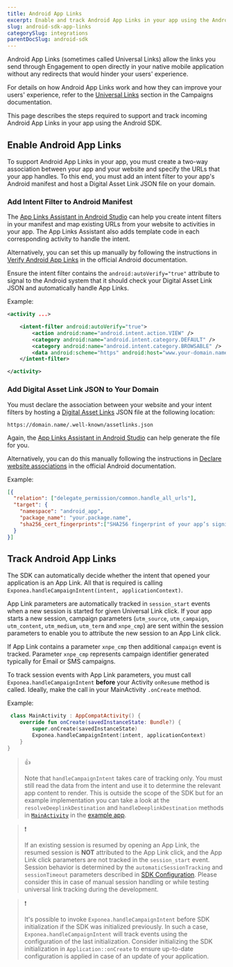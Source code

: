 ```yaml
---
title: Android App Links
excerpt: Enable and track Android App Links in your app using the Android SDK
slug: android-sdk-app-links
categorySlug: integrations
parentDocSlug: android-sdk
---
```


Android App Links (sometimes called Universal Links) allow the links you send through Engagement to open directly in your native mobile application without any redirects that would hinder your users' experience.

For details on how Android App Links work and how they can improve your users' experience, refer to the [Universal Links](https://documentation.bloomreach.com/engagement/docs/universal-link) section in the Campaigns documentation.

This page describes the steps required to support and track incoming Android App Links in your app using the Android SDK.

## Enable Android App Links

To support Android App Links in your app, you must create a two-way association between your app and your website and specify the URLs that your app handles. To this end, you must add an intent filter to your app's Android manifest and host a Digital Asset Link JSON file on your domain.

### Add Intent Filter to Android Manifest

The [App Links Assistant in Android Studio](https://developer.android.com/studio/write/app-link-indexing.html#intent) can help you create intent filters in your manifest and map existing URLs from your website to activities in your app. The App Links Assistant also adds template code in each corresponding activity to handle the intent.

Alternatively, you can set this up manually by following the instructions in [Verify Android App Links](https://developer.android.com/training/app-links/verify-android-applinks) in the official Android documentation.

Ensure the intent filter contains the `android:autoVerify="true"` attribute to signal to the Android system that it should check your Digital Asset Link JSON and automatically handle App Links.

Example:

```xml
<activity ...>

    <intent-filter android:autoVerify="true">
        <action android:name="android.intent.action.VIEW" />
        <category android:name="android.intent.category.DEFAULT" />
        <category android:name="android.intent.category.BROWSABLE" />
        <data android:scheme="https" android:host="www.your-domain.name" />
    </intent-filter>

</activity>
```

### Add Digital Asset Link JSON to Your Domain

You must declare the association between your website and your intent filters by hosting a [Digital Asset Links](https://developers.google.com/digital-asset-links/v1/getting-started) JSON file at the following location:

```
https://domain.name/.well-known/assetlinks.json
```

Again, the [App Links Assistant in Android Studio](https://developer.android.com/studio/write/app-link-indexing.html#associatesite) can help generate the file for you.

Alternatively, you can do this manually following the instructions in [Declare website associations](https://developer.android.com/training/app-links/verify-android-applinks#web-assoc) in the official Android documentation.

Example:

```json
[{
  "relation": ["delegate_permission/common.handle_all_urls"],
  "target": {
    "namespace": "android_app",
    "package_name": "your.package.name",
    "sha256_cert_fingerprints":["SHA256 fingerprint of your app’s signing certificate"]
  }
}]
```

## Track Android App Links

The SDK can automatically decide whether the intent that opened your application is an App Link. All that is required is calling `Exponea.handleCampaignIntent(intent, applicationContext)`.

App Link parameters are automatically tracked in `session_start` events when a new session is started for given Universal Link click. If your app starts a new session, campaign parameters (`utm_source`, `utm_campaign`, `utm_content`, `utm_medium`, `utm_term` and `xnpe_cmp`) are sent within the session parameters to enable you to attribute the new session to an App Link click.

If App Link contains a parameter `xnpe_cmp` then additional `campaign` event is tracked. Parameter `xnpe_cmp` represents campaign identifier generated typically for Email or SMS campaigns.

To track session events with App Link parameters, you must call `Exponea.handleCampaignIntent` **before** your Activity `onResume` method is called. Ideally, make the call in your MainActivity `.onCreate` method.

Example:

```kotlin
 class MainActivity : AppCompatActivity() {
    override fun onCreate(savedInstanceState: Bundle?) {
        super.onCreate(savedInstanceState)
        Exponea.handleCampaignIntent(intent, applicationContext)
    }
}
```

> 👍
>
> Note that `handleCampaignIntent` takes care of tracking only. You must still read the data from the intent and use it to determine the relevant app content to render. This is outside the scope of the SDK but for an example implementation you can take a look at the `resolveDeeplinkDestination` and `handleDeeplinkDestination` methods in [`MainActivity`](https://github.com/exponea/exponea-android-sdk/blob/main/app/src/main/java/com/exponea/example/view/MainActivity.kt) in the [example app](https://documentation.bloomreach.com/engagement/docs/android-sdk-example-app).

> ❗️
>
> If an existing session is resumed by opening an App Link, the resumed session is **NOT** attributed to the App Link click, and the App Link click parameters are not tracked in the `session_start` event. Session behavior is determined by the `automaticSessionTracking` and `sessionTimeout` parameters described in [SDK Configuration](https://documentation.bloomreach.com/engagement/docs/android-sdk-configuration). Please consider this in case of manual session handling or while testing universal link tracking during the development.

> ❗️
>
> It's possible to invoke `Exponea.handleCampaignIntent` before SDK initialization if the SDK was initialized previously. In such a case, `Exponea.handleCampaignIntent` will track events using the configuration of the last initialization. Consider initializing the SDK initialization in `Application::onCreate` to ensure up-to-date configuration is applied in case of an update of your application.
